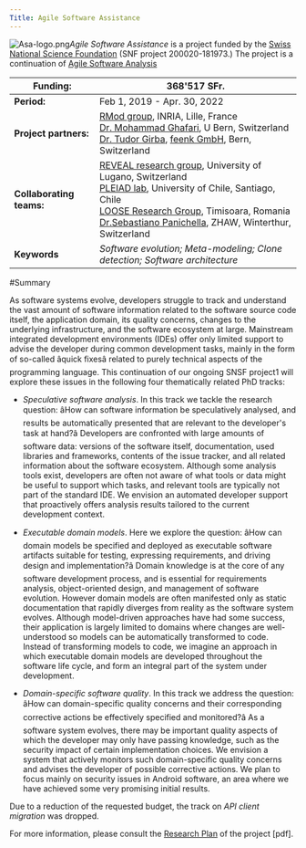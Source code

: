 ```yaml
---
Title: Agile Software Assistance						
---
```


![Asa-logo.png](%assets_url%/files/54/v4kl5a1k0snggemb5a6lfdmhj2phil/asa-logo.png)*Agile Software Assistance* is a project funded by the [Swiss National Science Foundation](http://www.snf.ch/) (SNF project 200020-181973.)
The project is a continuation of [Agile Software Analysis](%base_url%/research/snf16)

|**Funding:**|368'517 SFr.
|---|---
|**Period:**|Feb 1, 2019 - Apr. 30, 2022
|**Project partners:**|[RMod group](http://rmod.lille.inria.fr/), INRIA, Lille, France<br/>[Dr. Mohammad Ghafari](http://scg.unibe.ch/staff/Mohammad-Ghafari), U Bern, Switzerland<br/>[Dr. Tudor Girba](http://www.tudorgirba.com), [feenk GmbH](http://feenk.com), Bern, Switzerland
|**Collaborating teams:**|[REVEAL research group](http://www.inf.unisi.ch/faculty/lanza/), University of Lugano, Switzerland<br/>[PLEIAD lab](http://pleiad.dcc.uchile.cl), University of Chile, Santiago, Chile<br/>[LOOSE Research Group](http://loose.cs.upt.ro), Timisoara, Romania<br/>[Dr.Sebastiano Panichella](https://www.zhaw.ch/en/about-us/person/panc/), ZHAW, Winterthur, Switzerland
|**Keywords**|*Software evolution; Meta-modeling; Clone detection; Software architecture*


#Summary


As software systems evolve, developers struggle to track and understand the vast amount of software information related to the software source code itself, the application domain, its quality concerns, changes to the underlying infrastructure, and the software ecosystem at large. Mainstream integrated development environments (IDEs) offer only limited support to advise the developer during common development tasks, mainly in the form of so-called âquick fixesâ related to purely technical aspects of the programming language. This continuation of our ongoing SNSF project1 will explore these issues in the following four thematically related PhD tracks:


-  *Speculative software analysis*. In this track we tackle the research question: âHow can software information be speculatively analysed, and results be automatically presented that are relevant to the developer's task at hand?â Developers are confronted with large amounts of software data: versions of the software itself, documentation, used libraries and frameworks, contents of the issue tracker, and all related information about the software ecosystem. Although some analysis tools exist, developers are often not aware of what tools or data might be useful to support which tasks, and relevant tools are typically not part of the standard IDE. We envision an automated developer support that proactively offers analysis results tailored to the current development context.


-  *Executable domain models*. Here we explore the question: âHow can domain models be specified and deployed as executable software artifacts suitable for testing, expressing requirements, and driving design and implementation?â Domain knowledge is at the core of any software development process, and is essential for requirements analysis, object-oriented design, and management of software evolution. However domain models are often manifested only as static documentation that rapidly diverges from reality as the software system evolves. Although model-driven approaches have had some success, their application is largely limited to domains where changes are well-understood so models can be automatically transformed to code. Instead of transforming models to code, we imagine an approach in which executable domain models are developed throughout the software life cycle, and form an integral part of the system under development.


-  *Domain-specific software quality*. In this track we address the question: âHow can domain-specific quality concerns and their corresponding corrective actions be effectively specified and monitored?â As a software system evolves, there may be important quality aspects of which the developer may only have passing knowledge, such as the security impact of certain implementation choices. We envision a system that actively monitors such domain-specific quality concerns and advises the developer of possible corrective actions. We plan to focus mainly on security issues in Android software, an area where we have achieved some very promising initial results.

Due to a reduction of the requested budget, the track on *API client migration* was dropped.

For more information, please consult the [Research Plan](http://scg.unibe.ch/download/projectreports/snf19-part2.pdf) of the project [pdf].
